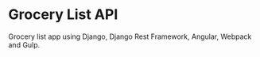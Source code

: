 # Grocery List API

Grocery list app using Django, Django Rest Framework, Angular, Webpack and Gulp.
